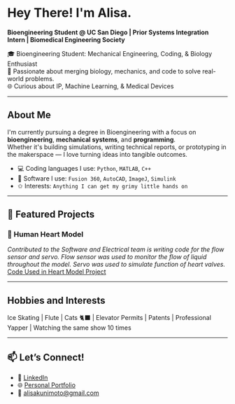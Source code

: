 # Hey There! I'm Alisa.

__Bioengineering Student @ UC San Diego | Prior Systems Integration Intern | Biomedical Engineering Society__

🎓 Bioengineering Student: Mechanical Engineering, Coding, & Biology Enthusiast  
🔬 Passionate about merging biology, mechanics, and code to solve real-world problems.  
🌐 Curious about IP, Machine Learning, & Medical Devices

---

## About Me

I'm currently pursuing a degree in Bioengineering with a focus on **bioengineering**, **mechanical systems**, and **programming**.  
Whether it's building simulations, writing technical reports, or prototyping in the makerspace — I love turning ideas into tangible outcomes.

- 💻 Coding languages I use: `Python`, `MATLAB`, `C++`
- 🔧 Software I use: `Fusion 360`, `AutoCAD`, `ImageJ`, `Simulink`
- ✩ Interests: `Anything I can get my grimy little hands on`

---

## 📂 Featured Projects

### 🔬 Human Heart Model
*Contributed to the Software and Electrical team is writing code for the flow sensor and servo. Flow sensor was used to monitor the flow of liquid throughout the model. Servo was used to simulate function of heart valves.*  
[Code Used in Heart Model Project](https://github.com/d3moore2002/UCSD_BMES_PT_2024-25_HeartSim/tree/main)

---

## Hobbies and Interests

Ice Skating | Flute | Cats 🐈‍⬛ | Elevator Permits | Patents | Professional Yapper | Watching the same show 10 times


---

## 📫 Let’s Connect!

- 💼 [LinkedIn](https://www.linkedin.com/in/alisakunimoto/)
- 🌐 [Personal Portfolio](https://ari-kuni.github.io/)
- 📧 [alisakunimoto@gmail.com](mailto:alisakunimoto@gmail.com)


<!--
**ari-kuni/ari-kuni** is a ✨ _special_ ✨ repository because its `README.md` (this file) appears on your GitHub profile.

Here are some ideas to get you started:

- 🔭 I’m currently working on ...
- 🌱 I’m currently learning ...
- 👯 I’m looking to collaborate on ...
- 🤔 I’m looking for help with ...
- 💬 Ask me about ...
- 📫 How to reach me: ...
- 😄 Pronouns: ...
- ⚡ Fun fact: ...
-->
